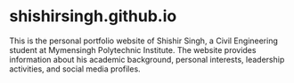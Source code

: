 # shishirsingh.github.io
This is the personal portfolio website of Shishir Singh, a Civil Engineering student at Mymensingh Polytechnic Institute. The website provides information about his academic background, personal interests, leadership activities, and social media profiles. 
